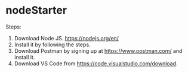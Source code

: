 # nodeStarter
Steps:
1) Download Node JS. https://nodejs.org/en/
2) Install it by following the steps.
3) Download Postman by signing up at https://www.postman.com/ and install it. 
5) Download VS Code from https://code.visualstudio.com/download.